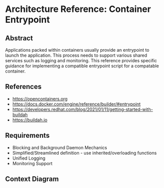 # Architecture Reference: Container Entrypoint

## Abstract

Applications packed within containers usually provide an entrypoint to launch the application. This process needs to support various shared services
such as logging and monitoring. This reference provides specific guidance for implementing a compatible entrypoint script for a compatable container.

## References

- https://opencontainers.org
- https://docs.docker.com/engine/reference/builder/#entrypoint
- https://developers.redhat.com/blog/2021/01/11/getting-started-with-buildah
- https://buildah.io


## Requirements

- Blocking and Background Daemon Mechanics
- Simplified/Streamlined definition - use inherited/overloading functions
- Unified Logging
- Monitoring Support


## Context Diagram



